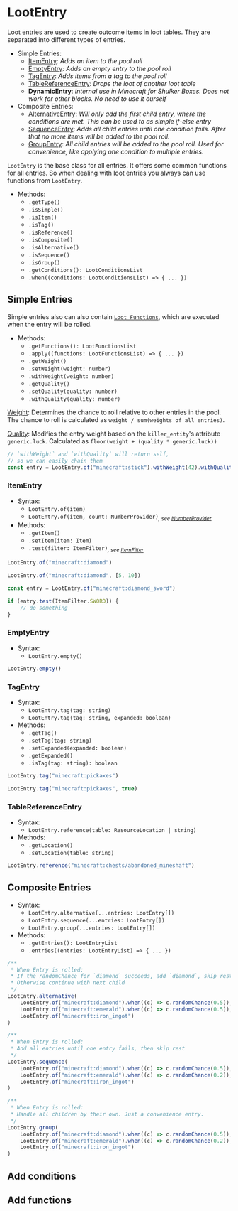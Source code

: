# LootEntry

Loot entries are used to create outcome items in loot tables. They are separated into different types of entries.

-   Simple Entries:
    -   [ItemEntry]: _Adds an item to the pool roll_
    -   [EmptyEntry]: _Adds an empty entry to the pool roll_
    -   [TagEntry]: _Adds items from a tag to the pool roll_
    -   [TableReferenceEntry]: _Drops the loot of another loot table_
    -   **DynamicEntry**: _Internal use in Minecraft for Shulker Boxes. Does not work for other blocks. No need to use it ourself_
-   Composite Entries:
    -   [AlternativeEntry]: _Will only add the first child entry, where the conditions are met. This can be used to as simple if-else entry_
    -   [SequenceEntry]: _Adds all child entries until one condition fails. After that no more items will be added to the pool roll._
    -   [GroupEntry]: _All child entries will be added to the pool roll. Used for convenience, like applying one condition to multiple entries._

`LootEntry` is the base class for all entries. It offers some common functions for all entries. So when dealing with loot entries you always can use functions from `LootEntry`.

-   Methods:
    -   `.getType()`
    -   `.isSimple()`
    -   `.isItem()`
    -   `.isTag()`
    -   `.isReference()`
    -   `.isComposite()`
    -   `.isAlternative()`
    -   `.isSequence()`
    -   `.isGroup()`
    -   `.getConditions(): LootConditionsList`
    -   `.when((conditions: LootConditionsList) => { ... })`

## Simple Entries

Simple entries also can also contain [`Loot Functions`], which are executed when the entry will be rolled.

-   Methods:
    -   `.getFunctions(): LootFunctionsList`
    -   `.apply((functions: LootFunctionsList) => { ... })`
    -   `.getWeight()`
    -   `.setWeight(weight: number)`
    -   `.withWeight(weight: number)`
    -   `.getQuality()`
    -   `.setQuality(quality: number)`
    -   `.withQuality(quality: number)`

<u>Weight</u>: Determines the chance to roll relative to other entries in the pool. The chance to roll is calculated as `weight / sum(weights of all entries)`.

<u>Quality</u>: Modifies the entry weight based on the `killer_entity`'s attribute `generic.luck`. Calculated as `floor(weight + (quality * generic.luck))`

```js
// `withWeight` and `withQuality` will return self,
// so we can easily chain them
const entry = LootEntry.of("minecraft:stick").withWeight(42).withQuality(3)
```

### ItemEntry

-   Syntax:
    -   `LootEntry.of(item)`
    -   `LootEntry.of(item, count: NumberProvider)`_<sub>, see [NumberProvider]</sub>_
-   Methods:
    -   `.getItem()`
    -   `.setItem(item: Item)`
    -   `.test(filter: ItemFilter)`_<sub>, see [ItemFilter]</sub>_

```js
LootEntry.of("minecraft:diamond")

LootEntry.of("minecraft:diamond", [5, 10])
```

```js
const entry = LootEntry.of("minecraft:diamond_sword")

if (entry.test(ItemFilter.SWORD)) {
    // do something
}
```

### EmptyEntry

-   Syntax:
    -   `LootEntry.empty()`

```js
LootEntry.empty()
```

### TagEntry

-   Syntax:
    -   `LootEntry.tag(tag: string)`
    -   `LootEntry.tag(tag: string, expanded: boolean)`
-   Methods:
    -   `.getTag()`
    -   `.setTag(tag: string)`
    -   `.setExpanded(expanded: boolean)`
    -   `.getExpanded()`
    -   `.isTag(tag: string): boolean`

```js
LootEntry.tag("minecraft:pickaxes")

LootEntry.tag("minecraft:pickaxes", true)
```

### TableReferenceEntry

-   Syntax:
    -   `LootEntry.reference(table: ResourceLocation | string)`
-   Methods:
    -   `.getLocation()`
    -   `.setLocation(table: string)`

```js
LootEntry.reference("minecraft:chests/abandoned_mineshaft")
```

## Composite Entries

-   Syntax:
    -   `LootEntry.alternative(...entries: LootEntry[])`
    -   `LootEntry.sequence(...entries: LootEntry[])`
    -   `LootEntry.group(...entries: LootEntry[])`
-   Methods:
    -   `.getEntries(): LootEntryList`
    -   `.entries((entries: LootEntryList) => { ... })`

```js
/**
 * When Entry is rolled:
 * If the randomChance for `diamond` succeeds, add `diamond`, skip rest.
 * Otherwise continue with next child
 */
LootEntry.alternative(
    LootEntry.of("minecraft:diamond").when((c) => c.randomChance(0.5)),
    LootEntry.of("minecraft:emerald").when((c) => c.randomChance(0.5)),
    LootEntry.of("minecraft:iron_ingot")
)
```

```js
/**
 * When Entry is rolled:
 * Add all entries until one entry fails, then skip rest
 */
LootEntry.sequence(
    LootEntry.of("minecraft:diamond").when((c) => c.randomChance(0.5)),
    LootEntry.of("minecraft:emerald").when((c) => c.randomChance(0.2)),
    LootEntry.of("minecraft:iron_ingot")
)
```

```js
/**
 * When Entry is rolled:
 * Handle all children by their own. Just a convenience entry.
 */
LootEntry.group(
    LootEntry.of("minecraft:diamond").when((c) => c.randomChance(0.5)),
    LootEntry.of("minecraft:emerald").when((c) => c.randomChance(0.2)),
    LootEntry.of("minecraft:iron_ingot")
)
```

## Add conditions

## Add functions

[ItemEntry]: #item-entry
[EmptyEntry]: #empty-entry
[TagEntry]: #tag-entry
[TableReferenceEntry]: #table-reference-entry
[AlternativeEntry]: #alternative-entry
[SequenceEntry]: #sequence-entry
[GroupEntry]: #group-entry
[`Loot Functions`]: /api/loot-function
[NumberProvider]: /api/number-provider
[ItemFilter]: /api/item-filter
